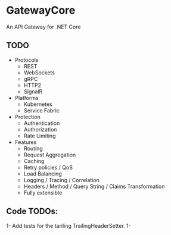 # GatewayCore
An API Gateway for .NET Core

## TODO
- Protocols
  - REST
  - WebSockets
  - gRPC
  - HTTP2
  - SignalR
- Platforms
  - Kubernetes
  - Service Fabric
- Protection
  - Authentication
  - Authorization
  - Rate Limiting
- Features
  - Routing
  - Request Aggregation
  - Caching
  - Retry policies / QoS
  - Load Balancing
  - Logging / Tracing / Correlation
  - Headers / Method / Query String / Claims Transformation
  - Fully extensible

## Code TODOs:
1- Add tests for the tariling TrailingHeaderSetter.
1- 